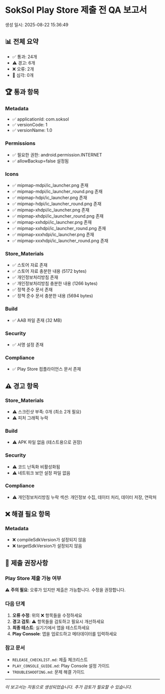 # SokSol Play Store 제출 전 QA 보고서

생성 일시: 2025-08-22 15:36:49

## 📊 전체 요약

- ✅ 통과: 24개
- ⚠️ 경고: 6개  
- ❌ 오류: 2개
- 🚨 심각: 0개

## 🏆 통과 항목


### Metadata
- ✅ applicationId: com.soksol
- ✅ versionCode: 1
- ✅ versionName: 1.0

### Permissions
- ✅ 필요한 권한: android.permission.INTERNET
- ✅ allowBackup=false 설정됨

### Icons
- ✅ mipmap-mdpi/ic_launcher.png 존재
- ✅ mipmap-mdpi/ic_launcher_round.png 존재
- ✅ mipmap-hdpi/ic_launcher.png 존재
- ✅ mipmap-hdpi/ic_launcher_round.png 존재
- ✅ mipmap-xhdpi/ic_launcher.png 존재
- ✅ mipmap-xhdpi/ic_launcher_round.png 존재
- ✅ mipmap-xxhdpi/ic_launcher.png 존재
- ✅ mipmap-xxhdpi/ic_launcher_round.png 존재
- ✅ mipmap-xxxhdpi/ic_launcher.png 존재
- ✅ mipmap-xxxhdpi/ic_launcher_round.png 존재

### Store_Materials
- ✅ 스토어 자료 존재
- ✅ 스토어 자료 충분한 내용 (5172 bytes)
- ✅ 개인정보처리방침 존재
- ✅ 개인정보처리방침 충분한 내용 (1266 bytes)
- ✅ 정책 준수 문서 존재
- ✅ 정책 준수 문서 충분한 내용 (5694 bytes)

### Build
- ✅ AAB 파일 존재 (32 MB)

### Security
- ✅ 서명 설정 존재

### Compliance
- ✅ Play Store 컴플라이언스 문서 존재

## ⚠️ 경고 항목

### Store_Materials
- ⚠️ 스크린샷 부족: 0개 (최소 2개 필요)
- ⚠️ 피처 그래픽 누락

### Build
- ⚠️ APK 파일 없음 (테스트용으로 권장)

### Security
- ⚠️ 코드 난독화 비활성화됨
- ⚠️ 네트워크 보안 설정 파일 없음

### Compliance
- ⚠️ 개인정보처리방침 누락 섹션: 개인정보 수집, 데이터 처리, 데이터 저장, 연락처

## ❌ 해결 필요 항목

### Metadata
- ❌ compileSdkVersion가 설정되지 않음
- ❌ targetSdkVersion가 설정되지 않음


## 🚀 제출 권장사항

### Play Store 제출 가능 여부
⚠️ **주의 필요**: 오류가 있지만 제출은 가능합니다. 수정을 권장합니다.


### 다음 단계

1. **오류 수정**: 위의 ❌ 항목들을 수정하세요
2. **경고 검토**: ⚠️ 항목들을 검토하고 필요시 개선하세요
3. **최종 테스트**: 실기기에서 앱을 테스트하세요
4. **Play Console**: 앱을 업로드하고 메타데이터를 입력하세요

### 참고 문서

- `RELEASE_CHECKLIST.md`: 제출 체크리스트
- `PLAY_CONSOLE_GUIDE.md`: Play Console 설정 가이드
- `TROUBLESHOOTING.md`: 문제 해결 가이드

---
*이 보고서는 자동으로 생성되었습니다. 추가 검토가 필요할 수 있습니다.*

